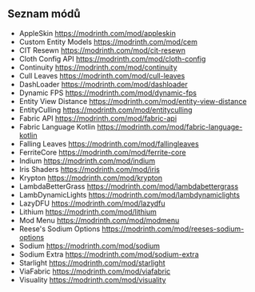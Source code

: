 ## Seznam módů
- AppleSkin https://modrinth.com/mod/appleskin
- Custom Entity Models https://modrinth.com/mod/cem
- CIT Resewn https://modrinth.com/mod/cit-resewn
- Cloth Config API https://modrinth.com/mod/cloth-config
- Continuity https://modrinth.com/mod/continuity
- Cull Leaves https://modrinth.com/mod/cull-leaves
- DashLoader https://modrinth.com/mod/dashloader
- Dynamic FPS https://modrinth.com/mod/dynamic-fps
- Entity View Distance https://modrinth.com/mod/entity-view-distance
- EntityCulling https://modrinth.com/mod/entityculling
- Fabric API https://modrinth.com/mod/fabric-api
- Fabric Language Kotlin https://modrinth.com/mod/fabric-language-kotlin
- Falling Leaves https://modrinth.com/mod/fallingleaves
- FerriteCore https://modrinth.com/mod/ferrite-core
- Indium https://modrinth.com/mod/indium
- Iris Shaders https://modrinth.com/mod/iris
- Krypton https://modrinth.com/mod/krypton
- LambdaBetterGrass https://modrinth.com/mod/lambdabettergrass
- LambDynamicLights https://modrinth.com/mod/lambdynamiclights
- LazyDFU https://modrinth.com/mod/lazydfu
- Lithium https://modrinth.com/mod/lithium
- Mod Menu https://modrinth.com/mod/modmenu
- Reese's Sodium Options https://modrinth.com/mod/reeses-sodium-options
- Sodium https://modrinth.com/mod/sodium
- Sodium Extra https://modrinth.com/mod/sodium-extra
- Starlight https://modrinth.com/mod/starlight
- ViaFabric https://modrinth.com/mod/viafabric
- Visuality https://modrinth.com/mod/visuality
